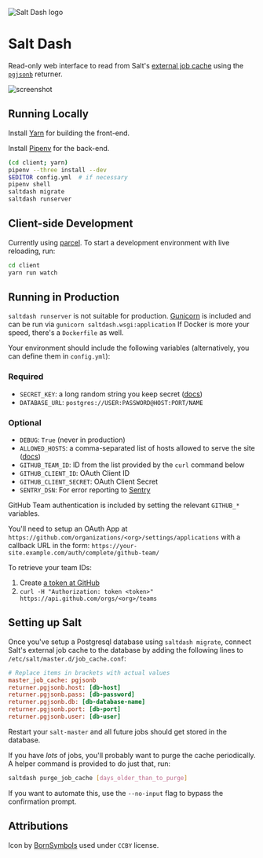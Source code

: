 ![Salt Dash logo](https://cldup.com/pjjyyptW69.png)

# Salt Dash

Read-only web interface to read from Salt's [external job cache](https://docs.saltstack.com/en/latest/topics/jobs/external_cache.html) using the  [`pgjsonb`](https://docs.saltstack.com/en/latest/ref/returners/all/salt.returners.pgjsonb.html) returner.

![screenshot](https://cldup.com/8TTHBPfhyu.png)


## Running Locally

Install [Yarn](https://yarnpkg.com/lang/en/docs/install/) for building the front-end.

Install [Pipenv](https://docs.pipenv.org/) for the back-end.

```bash
(cd client; yarn)
pipenv --three install --dev
$EDITOR config.yml  # if necessary
pipenv shell
saltdash migrate
saltdash runserver
```

## Client-side Development

Currently using [parcel](https://parceljs.org/). To start a development environment with live reloading, run:

```bash
cd client
yarn run watch
```

## Running in Production

`saltdash runserver` is not suitable for production. [Gunicorn](http://gunicorn.org/) is included and can be run via `gunicorn saltdash.wsgi:application` If Docker is more your speed, there's a `Dockerfile` as well.

Your environment should include the following variables (alternatively, you can define them in `config.yml`):

### Required

* `SECRET_KEY`: a long random string you keep secret ([docs](https://docs.djangoproject.com/en/2.0/ref/settings/#secret-key))
* `DATABASE_URL`: `postgres://USER:PASSWORD@HOST:PORT/NAME`


### Optional

* `DEBUG`: `True` (never in production)
* `ALLOWED_HOSTS`: a comma-separated list of hosts allowed to serve the site ([docs](https://docs.djangoproject.com/en/2.0/ref/settings/#allowed-hosts))
* `GITHUB_TEAM_ID`: ID from the list provided by the `curl` command below
* `GITHUB_CLIENT_ID`: OAuth Client ID
* `GITHUB_CLIENT_SECRET`: OAuth Client Secret
* `SENTRY_DSN`: For error reporting to [Sentry](https://sentry.io)

GitHub Team authentication is included by setting the relevant `GITHUB_*` variables.

You'll need to setup an OAuth App at `https://github.com/organizations/<org>/settings/applications` with a callback URL in the form: `https://your-site.example.com/auth/complete/github-team/`

To retrieve your team IDs:

1. Create [a token at GitHub](https://github.com/settings/tokens)
2. `curl -H "Authorization: token <token>" https://api.github.com/orgs/<org>/teams`



## Setting up Salt

Once you've setup a Postgresql database using `saltdash migrate`, connect Salt's external job cache to the database by adding the following lines to `/etc/salt/master.d/job_cache.conf`:

```ini
# Replace items in brackets with actual values
master_job_cache: pgjsonb
returner.pgjsonb.host: [db-host]
returner.pgjsonb.pass: [db-password]
returner.pgjsonb.db: [db-database-name]
returner.pgjsonb.port: [db-port]
returner.pgjsonb.user: [db-user]
```

Restart your `salt-master` and all future jobs should get stored in the database.

If you have *lots* of jobs, you'll probably want to purge the cache periodically. A helper command is provided to do just that, run:

```bash
saltdash purge_job_cache [days_older_than_to_purge]
```

If you want to automate this, use the `--no-input` flag to bypass the confirmation prompt.

## Attributions

Icon by [BornSymbols](https://thenounproject.com/term/salt/705369) used under `CCBY` license.
